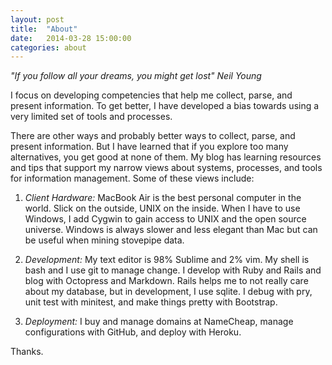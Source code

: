 ```yaml
---
layout: post
title:  "About"
date:   2014-03-28 15:00:00
categories: about
---
```


_"If you follow all your dreams, you might get lost" Neil Young_

I focus on developing competencies that help me collect, parse, and present information. To get better, I have developed a bias towards using a very limited set of tools and processes.

There are other ways and probably better ways to collect, parse, and present information. But I have learned that if you explore too many alternatives, you get good at none of them. My blog has learning resources and tips that support my narrow views about systems, processes, and tools for information management. Some of these views include:

1. *Client Hardware:* MacBook Air is the best personal computer in the world. Slick on the outside, UNIX on the inside. When I have to use Windows, I add Cygwin to gain access to UNIX and the open source universe. Windows is always slower and less elegant than Mac but can be useful when mining stovepipe data.

2. *Development:* My text editor is 98% Sublime and 2% vim. My shell is bash and I use git to manage change. I develop with Ruby and Rails and blog with Octopress and Markdown. Rails helps me to not really care about my database, but in development, I use sqlite. I debug with pry, unit test with minitest, and make things pretty with Bootstrap.

3. *Deployment:* I buy and manage domains at NameCheap, manage configurations with GitHub, and deploy with Heroku.

Thanks.
